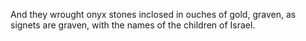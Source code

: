 And they wrought onyx stones inclosed in ouches of gold, graven, as signets are graven, with the names of the children of Israel.
